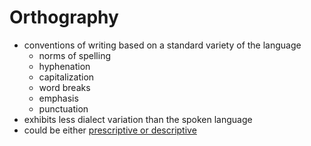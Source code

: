 # Orthography

- conventions of writing based on a standard variety of the language
  - norms of spelling
  - hyphenation
  - capitalization
  - word breaks
  - emphasis
  - punctuation
- exhibits less dialect variation than the spoken language
- could be either [prescriptive or descriptive](prescriptive-vs-descriptive-linguistics.md)
